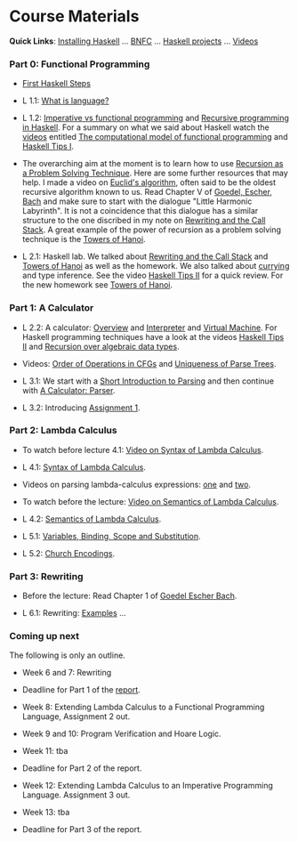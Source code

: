 
# Course Materials

**Quick Links**: [Installing Haskell](https://hackmd.io/@alexhkurz/Hk86XnCzD) ... [BNFC](BNFC-installation.md) ... [Haskell projects](haskell-projects.md) ... [Videos](videos.md)

<!--
### What we (will) have learned

To clarify the learning outcomes: What we have learned in [Part 0]() and [Part 1](what-we-have-learned-1.md) and [Part 2](what-we-have-learned-2.md) and [Part 3](what-we-have-learned-3.md) and [Part 4](what-we-have-learned-4.md) and [Part 5](what-we-have-learned-5.md) and [Part 6](what-we-have-learned-6.md).
-->

### Part 0: Functional Programming 

- [First Haskell Steps](https://hackmd.io/@alexhkurz/SJgHGZ_nw)

- L 1.1: [What is language?](https://hackmd.io/@alexhkurz/HyvPg4YbK)
- L 1.2: [Imperative vs functional programming](https://hackmd.io/@alexhkurz/SJKWvna6U) and [Recursive programming in Haskell](https://hackmd.io/@alexhkurz/H1jUka4Gv). For a summary on what we said about Haskell watch the [videos](videos.md) entitled [The computational model of functional programming](https://youtu.be/u_OMwv8tDVg) and [Haskell Tips I](https://youtu.be/wj0j2HjMw6w).
- The overarching aim at the moment is to learn how to use [Recursion as a Problem Solving Technique](https://hackmd.io/@alexhkurz/Sy7M_6yMF). Here are some further resources that may help. I made a video on [Euclid's algorithm](https://youtu.be/ZcJMj0antos), often said to be the oldest recursive algorithm known to us. Read Chapter V of [Goedel, Escher, Bach](https://www.physixfan.com/wp-content/files/GEBen.pdf) and make sure to start with the dialogue "Little Harmonic Labyrinth". It is not a coincidence that this dialogue has a similar structure to the one discribed in my note on [Rewriting and the Call Stack](https://hackmd.io/@alexhkurz/HJiulVg0U). A great example of the power of recursion as a problem solving technique is the [Towers of Hanoi](https://hackmd.io/@alexhkurz/rJQwvpyMY). 

- L 2.1: Haskell lab. We talked about [Rewriting and the Call Stack](https://hackmd.io/@alexhkurz/HJiulVg0U) and [Towers of Hanoi](https://hackmd.io/@alexhkurz/rJQwvpyMY) as well as the homework. We also talked about [currying](https://en.wikipedia.org/wiki/Currying) and type inference. See the video [Haskell Tips II](https://www.youtube.com/watch?v=naNLE4GLrTo) for a quick review. For the new homework see [Towers of Hanoi](https://hackmd.io/@alexhkurz/rJQwvpyMY).

### Part 1: A Calculator

- L 2.2: A calculator: [Overview](https://hackmd.io/@alexhkurz/HkpdXJ1fK) and [Interpreter](https://hackmd.io/@alexhkurz/rJX-i1kzY) and [Virtual Machine](https://hackmd.io/@alexhkurz/H12igXkzK). For Haskell programming techniques have a look at the videos [Haskell Tips II](https://youtu.be/naNLE4GLrTo)
and [Recursion over algebraic data types](https://youtu.be/2YLfJvOtLwA).

- Videos: [Order of Operations in CFGs](https://youtu.be/jf1xhZSpCvg) and [Uniqueness of Parse Trees](https://youtu.be/3ZLkPwB_c9g).

- L 3.1: We start with a [Short Introduction to Parsing](https://hackmd.io/@alexhkurz/BkSgRX1GF) and then continue with [A Calculator: Parser](https://hackmd.io/@alexhkurz/Byf812aGF). 

- L 3.2: Introducing [Assignment 1](https://github.com/alexhkurz/programming-languages-2021/blob/main/assignment-1.md).

### Part 2: Lambda Calculus

- To watch before lecture 4.1: [Video on Syntax of Lambda Calculus](https://youtu.be/D0kH1BpNr14).

- L 4.1: [Syntax of Lambda Calculus](https://hackmd.io/@alexhkurz/S1D0yP8Bw).

- Videos on parsing lambda-calculus expressions:  [one](https://youtu.be/eYstx7uuE6c) and [two](https://youtu.be/yls1NEUlzZA).

- To watch before the lecture: [Video on Semantics of Lambda Calculus](https://www.youtube.com/watch?v=h4aT42t7v9c#t=0m).

- L 4.2: [Semantics of Lambda Calculus](https://hackmd.io/@alexhkurz/H1e4Nv8Bv).  


- L 5.1: [Variables, Binding, Scope and Substitution](https://hackmd.io/@alexhkurz/SkQzDC6n7).  

- L 5.2: [Church Encodings](https://hackmd.io/@alexhkurz/SyowcD9XF).  

### Part 3: Rewriting

- Before the lecture: Read Chapter 1 of [Goedel Escher Bach](GEB.md).

- L 6.1: Rewriting: [Examples](https://hackmd.io/@alexhkurz/rkzITG4nD) ... 


### Coming up next

The following is only an outline.

- Week 6 and 7: Rewriting

- Deadline for Part 1 of the [report](report.md).

- Week 8: Extending Lambda Calculus to a Functional Programming Language, Assignment 2 out.

- Week 9 and 10: Program Verification and Hoare Logic.

-  Week 11: tba

- Deadline for Part 2 of the report.

- Week 12: Extending Lambda Calculus to an Imperative Programming Language. Assignment 3 out.

- Week 13: tba

- Deadline for Part 3 of the report.




